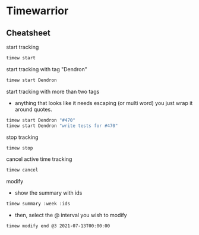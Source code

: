 
# Timewarrior

## Cheatsheet

start tracking
```sh
timew start
```

start tracking with tag "Dendron"
```sh
timew start Dendron
```

start tracking with more than two tags
- anything that looks like it needs escaping (or multi word) you just wrap it around quotes.
```sh
timew start Dendron "#470"
timew start Dendron "write tests for #470"
```

stop tracking
```sh
timew stop
```

cancel active time tracking
```sh
timew cancel
```

modify
- show the summary with ids
```sh
timew summary :week :ids
```

- then, select the @ interval you wish to modify
```sh
timew modify end @3 2021-07-13T00:00:00
```
